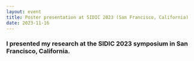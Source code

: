 ```yaml
---
layout: event
title: Poster presentation at SIDIC 2023 (San Francisco, California)
date: 2023-11-16
---
```

### I presented my research at the SIDIC 2023 symposium in San Francisco, California.